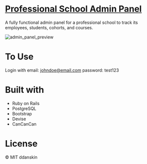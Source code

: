 # [Professional School Admin Panel](https://schooladminpanel.herokuapp.com/)
A fully functional admin panel for a professional school to track its employees, students, cohorts, and courses.

![admin_panel_preview](https://user-images.githubusercontent.com/6474602/40754393-27bb003c-6447-11e8-9606-86704235ed74.jpg)

# To Use
Login with email: johndoe@email.com password: test123

# Built with 
* Ruby on Rails
* PostgreSQL
* Bootstrap
* Devise
* CanCanCan

# License
&copy; MIT ddanskin
